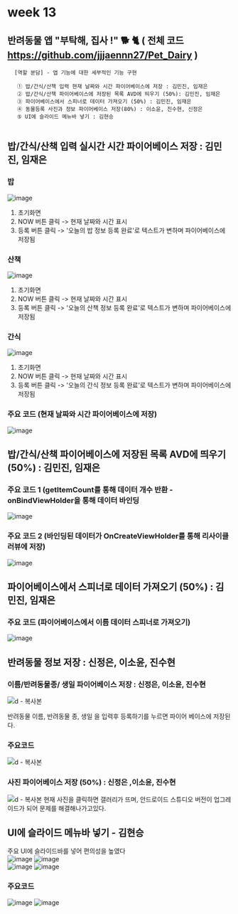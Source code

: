 #  week 13

## 반려동물 앱 "부탁해, 집사 !" 🐕 🐈 ( 전체 코드 https://github.com/jjjaennn27/Pet_Dairy )
<pre> <code> [역할 분담] - 앱 기능에 대한 세부적인 기능 구현

   ① 밥/간식/산책 입력 현재 날짜와 시간 파이어베이스에 저장 : 김민진, 임재은
   ② 밥/간식/산책 파이어베이스에 저장된 목록 AVD에 띄우기 (50%): 김민진, 임재은
   ③ 파이어베이스에서 스피너로 데이터 가져오기 (50%) : 김민진, 임재은
   ④ 동물등록 사진과 정보 파이어베이스 저장(80%) : 이소윤, 진수현, 신정은
   ⑤ UI에 슬라이드 메뉴바 넣기 : 김현승
  
</code></pre>


## 밥/간식/산책 입력 실시간 시간 파이어베이스 저장 : 김민진, 임재은

### 밥
![image](https://user-images.githubusercontent.com/79950380/120304424-bb09c100-c30a-11eb-9b2f-6fb372f74fe2.png)
1. 초기화면
2. NOW 버튼 클릭 -> 현재 날짜와 시간 표시
3. 등록 버튼 클릭 -> '오늘의 밥 정보 등록 완료'로 텍스트가 변하며 파이어베이스에 저장됨

### 산책
![image](https://user-images.githubusercontent.com/79950380/120305086-53a04100-c30b-11eb-86ac-21852a0faa18.png)
1. 초기화면
2. NOW 버튼 클릭 -> 현재 날짜와 시간 표시
3. 등록 버튼 클릭 -> '오늘의 산책 정보 등록 완료'로 텍스트가 변하며 파이어베이스에 저장됨

### 간식
![image](https://user-images.githubusercontent.com/79950103/120308065-a4fdff80-c30e-11eb-926c-ab28467851de.png)
1. 초기화면
2. NOW 버튼 클릭 -> 현재 날짜와 시간 표시
3. 등록 버튼 클릭 -> '오늘의 간식 정보 등록 완료'로 텍스트가 변하며 파이어베이스에 저장됨

### 주요 코드 (현재 날짜와 시간 파이어베이스에 저장)
![image](https://user-images.githubusercontent.com/79950380/120304037-5e0e0b00-c30a-11eb-9aea-d2c668086455.png)

## 밥/간식/산책 파이어베이스에 저장된 목록 AVD에 띄우기 (50%) : 김민진, 임재은
### 주요 코드 1 (getItemCount를 통해 데이터 개수 반환 - onBindViewHolder을 통해 데이터 바인딩
![image](https://user-images.githubusercontent.com/79950103/120310432-5bfb7a80-c311-11eb-88f3-45ef81e8f198.png)

### 주요 코드 2 (바인딩된 데이터가 OnCreateViewHolder를 통해 리사이클러뷰에 저장) 
![image](https://user-images.githubusercontent.com/79950103/120309919-bea04680-c310-11eb-81b0-fdaa2aafdd32.png)

## 파이어베이스에서 스피너로 데이터 가져오기 (50%) : 김민진, 임재은
### 주요 코드 (파이어베이스에서 이름 데이터 스피너로 가져오기)
![image](https://user-images.githubusercontent.com/79950380/120305555-d923f100-c30b-11eb-8632-bda24185d016.png)


## 반려동물 정보 저장 : 신정은, 이소윤, 진수현

### 이름/반려동물종/ 생일 파이어베이스 저장 : 신정은, 이소윤, 진수현
![d - 복사본](https://user-images.githubusercontent.com/79950254/120314903-b6e3a080-c316-11eb-8648-fe3dd638b8f5.PNG)

반려동물 이름, 반려동물 종, 생일 을 입력후 등록하기를 누르면 파이어 베이스에 저장된다.


### 주요코드
![d - 복사본](https://user-images.githubusercontent.com/79950254/120315012-d7135f80-c316-11eb-9737-6bb9fc3290cd.PNG)
### 사진 파이어베이스 저장 (50%) : 신정은 ,이소윤, 진수현

![d - 복사본](https://user-images.githubusercontent.com/79950254/120316073-fc549d80-c317-11eb-9397-fc4a386deaa9.PNG)
현재 사진을 클릭하면 갤러리가 뜨며, 안드로이드 스튜디오 버전이 업그레이드가 되어 문제를 해결해나가고있다.

## UI에 슬라이드 메뉴바 넣기 - 김현승   
주요 UI에 슬라이드바를 넣어 편의성을 높였다      
![image](https://user-images.githubusercontent.com/70967826/120325701-e13b5b00-c322-11eb-809d-fc5b1d303458.png)
![image](https://user-images.githubusercontent.com/70967826/120325716-e5677880-c322-11eb-8a5b-57f61024495e.png)     
![image](https://user-images.githubusercontent.com/70967826/120325728-e9939600-c322-11eb-81ed-bc851e7fd9a2.png)
![image](https://user-images.githubusercontent.com/70967826/120325751-edbfb380-c322-11eb-9104-062c474f5b21.png)
### 주요코드    
![image](https://user-images.githubusercontent.com/70967826/120326202-7179a000-c323-11eb-8a30-f6314cd61e17.png)
![image](https://user-images.githubusercontent.com/70967826/120326215-74749080-c323-11eb-8180-422ec6a7051a.png)
